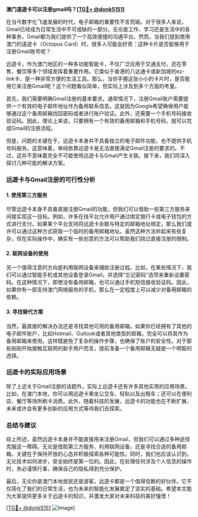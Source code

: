 **澳门遠遊卡可以注册gmail吗？[[TG💪+ @donk5151](https://t.me/s/donk5151)]**

在当今数字化飞速发展的时代，电子邮箱的重要性不言而喻。对于很多人来说，Gmail已经成为日常生活中不可或缺的一部分。无论是工作、学习还是生活中的各种事务，Gmail都为我们提供了一个高效便捷的沟通平台。然而，当我们提到使用澳门的遠遊卡（Octopus Card）时，很多人可能会好奇：这种卡片是否能够用于注册Gmail账号呢？

远遊卡，作为澳门地区的一种多功能智能卡，不仅广泛应用于交通支付，还在零售、餐饮等多个领域发挥着重要作用。它类似于香港的八达通卡或新加坡的ez-link卡，是一种非常方便的生活工具。那么，当你手握这张小小的卡片时，是否能用它来注册Gmail呢？这个问题看似简单，但实际上涉及到多个方面的考量。

首先，我们需要明确Gmail注册的基本要求。通常情况下，注册Gmail账户需要提供一个有效的电子邮件地址作为备用联系信息。这是因为Google希望确保用户能够通过这个备用邮箱找回密码或者进行账户验证。此外，还需要一个手机号码接收验证码。因此，理论上来说，只要拥有一个有效的备用邮箱和手机号码，就可以完成Gmail的注册流程。

但是，问题的关键在于，远遊卡本身并不具备独立的电子邮件功能，也不提供手机号码服务。这意味着，单纯依靠远遊卡是无法直接满足Gmail注册的要求的。不过，这并不意味着完全不可能使用远遊卡与Gmail产生关联。接下来，我们将深入探讨几种可能的解决方案。

### **远遊卡与Gmail注册的可行性分析**

#### **1. 使用第三方服务**
尽管远遊卡本身不具备直接注册Gmail的功能，但我们可以借助一些第三方服务来间接实现这一目标。例如，许多在线平台允许用户通过绑定银行卡或电子钱包的方式进行支付。如果某个平台支持将远遊卡余额与特定的邮箱地址绑定，那么我们或许可以通过这种方式获取一个临时的备用邮箱地址。虽然这种方法听起来有些复杂，但在实际操作中，确实有一些创意的方法可以帮助我们绕过直接注册的限制。

#### **2. 联网设备的使用**
另一个值得注意的方向是利用联网设备来辅助注册过程。比如，在某些情况下，我们可以通过智能手机或其他设备登录Gmail，并选择“忘记密码”选项来重新设置密码。在这种情况下，即使没有备用邮箱，也可以通过手机短信接收验证码。因此，如果你有一部支持澳门网络服务的手机，那么在一定程度上可以减少对备用邮箱的依赖。

#### **3. 寻找替代方案**
当然，最直接的解决办法还是寻找其他可用的备用邮箱。如果你已经拥有了其他的电子邮件账户，比如Hotmail、Outlook或者其他类型的邮箱，完全可以将其作为备用邮箱来使用。这样既避免了复杂的操作步骤，也确保了账户的安全性。对于那些刚刚开始接触互联网的新手用户而言，提前准备一个备用邮箱无疑是一个明智的选择。

### **远遊卡的实际应用场景**

除了上述关于Gmail注册的话题外，实际上远遊卡还有许多其他实用的应用场景。比如，在澳门本地，你可以用远遊卡乘坐公交车、轻轨以及出租车；还可以在便利店、餐厅等场所刷卡消费。此外，随着科技的发展，远遊卡的功能也在不断扩展，未来或许会有更多创新的应用方式等待我们去探索。

### **总结与建议**

综上所述，虽然远遊卡本身并不能直接用来注册Gmail，但我们可以通过多种途径克服这一障碍。无论是借助第三方服务、利用联网设备，还是寻找合适的备用邮箱，关键在于保持开放的心态并积极探索各种可能性。同时，我们也应该认识到，无论技术如何进步，安全始终是第一位的。因此，在处理任何涉及个人信息的操作时，务必谨慎行事，确保自己的隐私得到充分保护。

最后，无论你是澳门本地居民还是游客，远遊卡都是一个值得信赖的好伙伴。它不仅简化了我们的日常生活，也为未来的智能化发展奠定了坚实的基础。希望本文能为大家提供更多关于远遊卡的知识，并激发大家对未来科技的美好憧憬！

[[TG💪+ @donk5151](https://t.me/s/donk5151) ![Image](https://i.postimg.cc/rwNCRYN7/Snipaste-2025-04-30-17-27-05.png)]